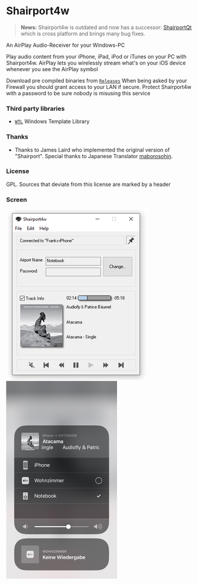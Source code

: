 # Shairport4w

> **News:** Shairport4w is outdated and now has a successor: [ShairportQt](https://github.com/Frank-Friemel/ShairportQt)
which is cross platform and brings many bug fixes.

An AirPlay Audio-Receiver for your Windows-PC

Play audio content from your iPhone, iPad, iPod or iTunes on your PC with Shairport4w.
AirPlay lets you wirelessly stream what's on your iOS device whenever you see the AirPlay symbol

Download pre compiled binaries from [`Releases`](https://github.com/Frank-Friemel/Shairport4w/releases)
When being asked by your Firewall you should grant access to your LAN if secure. Protect Shairport4w with a password
to be sure nobody is misusing this service

### Third party libraries
* [`WTL`](https://sourceforge.net/projects/wtl) Windows Template Library

### Thanks
* Thanks to James Laird who implemented the original version of "Shairport". Special thanks to Japanese Translator [maborosohin](https://github.com/maboroshin).

### License
GPL. Sources that deviate from this license are marked by a header

### Screen

![GUI](img/Sp4w.png)
![iOS](img/airplay.PNG)

